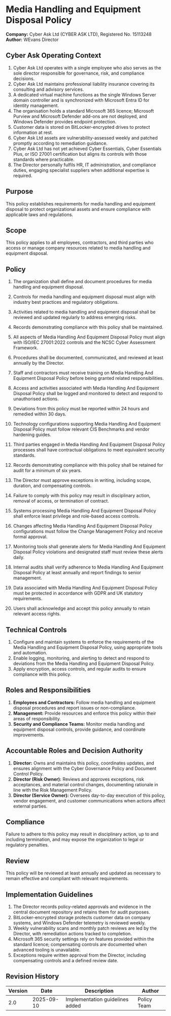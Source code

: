 # Media Handling and Equipment Disposal Policy

**Company:** Cyber Ask Ltd (CYBER ASK LTD), Registered No. 15113248  
**Author:** WEvans Director

## Cyber Ask Operating Context

1. Cyber Ask Ltd operates with a single employee who also serves as the sole director responsible for governance, risk, and compliance decisions.
2. Cyber Ask Ltd maintains professional liability insurance covering its consulting and advisory services.
3. A dedicated virtual machine functions as the single Windows Server domain controller and is synchronized with Microsoft Entra ID for identity management.
4. The organisation holds a standard Microsoft 365 licence; Microsoft Purview and Microsoft Defender add-ons are not deployed, and Windows Defender provides endpoint protection.
5. Customer data is stored on BitLocker-encrypted drives to protect information at rest.
6. Cyber Ask Ltd assets are vulnerability-assessed weekly and patched promptly according to remediation guidance.
7. Cyber Ask Ltd has not yet achieved Cyber Essentials, Cyber Essentials Plus, or ISO 27001 certification but aligns its controls with those standards where practicable.
8. The Director personally fulfils HR, IT administration, and compliance duties, engaging specialist suppliers when additional expertise is required.



## Purpose

This policy establishes requirements for media handling and equipment disposal to protect organizational assets and ensure compliance with applicable laws and regulations.

## Scope

This policy applies to all employees, contractors, and third parties who access or manage company resources related to media handling and equipment disposal.

## Policy
1. The organization shall define and document procedures for media handling and equipment disposal.
2. Controls for media handling and equipment disposal must align with industry best practices and regulatory obligations.
3. Activities related to media handling and equipment disposal shall be reviewed and updated regularly to address emerging risks.
4. Records demonstrating compliance with this policy shall be maintained.

1. All aspects of Media Handling And Equipment Disposal Policy must align with ISO/IEC 27001:2022 controls and the NCSC Cyber Assessment Framework.
2. Procedures shall be documented, communicated, and reviewed at least annually by the Director.
3. Staff and contractors must receive training on Media Handling And Equipment Disposal Policy before being granted related responsibilities.
4. Access and activities associated with Media Handling And Equipment Disposal Policy shall be logged and monitored to detect and respond to unauthorised actions.
5. Deviations from this policy must be reported within 24 hours and remedied within 30 days.
6. Technology configurations supporting Media Handling And Equipment Disposal Policy must follow relevant CIS Benchmarks and vendor hardening guides.
7. Third parties engaged in Media Handling And Equipment Disposal Policy processes shall have contractual obligations to meet equivalent security standards.
8. Records demonstrating compliance with this policy shall be retained for audit for a minimum of six years.
9. The Director must approve exceptions in writing, including scope, duration, and compensating controls.
10. Failure to comply with this policy may result in disciplinary action, removal of access, or termination of contract.

1. Systems processing Media Handling And Equipment Disposal Policy shall enforce least privilege and role-based access controls.
2. Changes affecting Media Handling And Equipment Disposal Policy configurations must follow the Change Management Policy and receive formal approval.
3. Monitoring tools shall generate alerts for Media Handling And Equipment Disposal Policy violations and designated staff must review these alerts daily.
4. Internal audits shall verify adherence to Media Handling And Equipment Disposal Policy at least annually and report findings to senior management.
5. Data associated with Media Handling And Equipment Disposal Policy must be protected in accordance with GDPR and UK statutory requirements.
6. Users shall acknowledge and accept this policy annually to retain relevant access rights.

## Technical Controls

1. Configure and maintain systems to enforce the requirements of the Media Handling and Equipment Disposal Policy, using appropriate tools and automation.
2. Enable logging, monitoring, and alerting to detect and respond to deviations from the Media Handling and Equipment Disposal Policy.
3. Apply encryption, access controls, and regular audits to ensure compliance with this policy.

## Roles and Responsibilities

1. **Employees and Contractors:** Follow media handling and equipment disposal procedures and report issues or non-compliance.
2. **Management:** Provide resources and enforce this policy within their areas of responsibility.
3. **Security and Compliance Teams:** Monitor media handling and equipment disposal controls, provide guidance, and coordinate improvements.

## Accountable Roles and Decision Authority

1. **Director:** Owns and maintains this policy, coordinates updates, and ensures alignment with the Cyber Governance Policy and Document Control Policy.
2. **Director (Risk Owner):** Reviews and approves exceptions, risk acceptances, and material control changes, documenting rationale in line with the Risk Management Policy.
3. **Director (Service Owner):** Oversees day-to-day execution of this policy, vendor engagement, and customer communications when actions affect external parties.


## Compliance

Failure to adhere to this policy may result in disciplinary action, up to and including termination, and may expose the organization to legal or regulatory penalties.

## Review

This policy will be reviewed at least annually and updated as necessary to remain effective and compliant with relevant requirements.

## Implementation Guidelines
1. The Director records policy-related approvals and evidence in the central document repository and retains them for audit purposes.
2. BitLocker-encrypted storage protects customer data on company systems, and Windows Defender telemetry is reviewed weekly.
3. Weekly vulnerability scans and monthly patch reviews are led by the Director, with remediation actions tracked to completion.
4. Microsoft 365 security settings rely on features provided within the standard licence; compensating controls are documented when advanced tooling is unavailable.
5. Exceptions require written approval from the Director, including compensating controls and a defined review date.


## Revision History

| Version | Date | Description | Author |
| ------- | ---------- | ----------------------- | ------ |
| 2.0     | 2025-09-10 | Implementation guidelines added | Policy Team |
